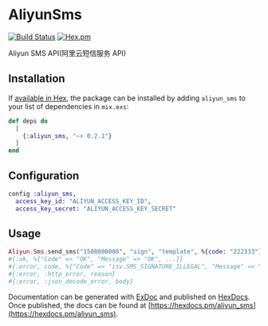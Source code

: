 # AliyunSms

[![Build Status](https://semaphoreci.com/api/v1/ug0/aliyun_sms/branches/master/shields_badge.svg)](https://semaphoreci.com/ug0/aliyun_sms)
[![Hex.pm](https://img.shields.io/hexpm/v/aliyun_sms.svg)](https://hex.pm/packages/aliyun_sms)

Aliyun SMS API(阿里云短信服务 API)

## Installation

If [available in Hex](https://hex.pm/docs/publish), the package can be installed
by adding `aliyun_sms` to your list of dependencies in `mix.exs`:

```elixir
def deps do
  [
    {:aliyun_sms, "~> 0.2.1"}
  ]
end
```

## Configuration
```elixir
config :aliyun_sms,
  access_key_id: "ALIYUN_ACCESS_KEY_ID",
  access_key_secret: "ALIYUN_ACCESS_KEY_SECRET"
```

## Usage

```elixir
Aliyun.Sms.send_sms("1500000000", "sign", "template", %{code: "222333"})
#{:ok, %{"Code" => "OK", "Message" => "OK", ...}}
#{:error, code, %{"Code" => "isv.SMS_SIGNATURE_ILLEGAL", "Message" => "短信签名不合法"}}
#{:error, :http_error, reason}
#{:error, :json_decode_error, body}
```


Documentation can be generated with [ExDoc](https://github.com/elixir-lang/ex_doc)
and published on [HexDocs](https://hexdocs.pm). Once published, the docs can
be found at [https://hexdocs.pm/aliyun_sms](https://hexdocs.pm/aliyun_sms).

